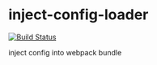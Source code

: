 # inject-config-loader

[![Build Status](https://travis-ci.org/tinkerscript/inject-config-loader.svg?branch=master)](https://travis-ci.org/tinkerscript/inject-config-loader)

inject config into webpack bundle
